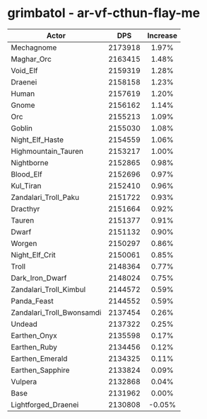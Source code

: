 # grimbatol - ar-vf-cthun-flay-me
| Actor | DPS | Increase |
|---|:---:|:---:|
|Mechagnome|2173918|1.97%|
|Maghar_Orc|2163415|1.48%|
|Void_Elf|2159319|1.28%|
|Draenei|2158158|1.23%|
|Human|2157619|1.20%|
|Gnome|2156162|1.14%|
|Orc|2155213|1.09%|
|Goblin|2155030|1.08%|
|Night_Elf_Haste|2154559|1.06%|
|Highmountain_Tauren|2153217|1.00%|
|Nightborne|2152865|0.98%|
|Blood_Elf|2152696|0.97%|
|Kul_Tiran|2152410|0.96%|
|Zandalari_Troll_Paku|2151722|0.93%|
|Dracthyr|2151664|0.92%|
|Tauren|2151377|0.91%|
|Dwarf|2151132|0.90%|
|Worgen|2150297|0.86%|
|Night_Elf_Crit|2150061|0.85%|
|Troll|2148364|0.77%|
|Dark_Iron_Dwarf|2148024|0.75%|
|Zandalari_Troll_Kimbul|2144572|0.59%|
|Panda_Feast|2144552|0.59%|
|Zandalari_Troll_Bwonsamdi|2137454|0.26%|
|Undead|2137322|0.25%|
|Earthen_Onyx|2135598|0.17%|
|Earthen_Ruby|2134456|0.12%|
|Earthen_Emerald|2134325|0.11%|
|Earthen_Sapphire|2133824|0.09%|
|Vulpera|2132868|0.04%|
|Base|2131962|0.00%|
|Lightforged_Draenei|2130808|-0.05%|
